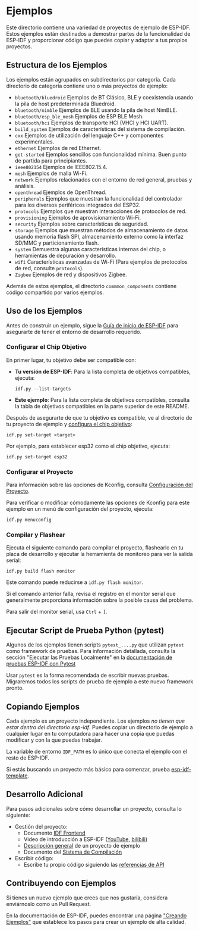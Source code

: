 # Ejemplos

Este directorio contiene una variedad de proyectos de ejemplo de ESP-IDF. Estos ejemplos están destinados a demostrar partes de la funcionalidad de ESP-IDF y proporcionar código que puedes copiar y adaptar a tus propios proyectos.

## Estructura de los Ejemplos

Los ejemplos están agrupados en subdirectorios por categoría. Cada directorio de categoría contiene uno o más proyectos de ejemplo:

- `bluetooth/bluedroid` Ejemplos de BT Clásico, BLE y coexistencia usando la pila de host predeterminada Bluedroid.
- `bluetooth/nimble` Ejemplos de BLE usando la pila de host NimBLE.
- `bluetooth/esp_ble_mesh` Ejemplos de ESP BLE Mesh.
- `bluetooth/hci` Ejemplos de transporte HCI (VHCI y HCI UART).
- `build_system` Ejemplos de características del sistema de compilación.
- `cxx` Ejemplos de utilización del lenguaje C++ y componentes experimentales.
- `ethernet` Ejemplos de red Ethernet.
- `get-started` Ejemplos sencillos con funcionalidad mínima. Buen punto de partida para principiantes.
- `ieee802154` Ejemplos de IEEE802.15.4.
- `mesh` Ejemplos de malla Wi-Fi.
- `network` Ejemplos relacionados con el entorno de red general, pruebas y análisis.
- `openthread` Ejemplos de OpenThread.
- `peripherals` Ejemplos que muestran la funcionalidad del controlador para los diversos periféricos integrados del ESP32.
- `protocols` Ejemplos que muestran interacciones de protocolos de red.
- `provisioning` Ejemplos de aprovisionamiento Wi-Fi.
- `security` Ejemplos sobre características de seguridad.
- `storage` Ejemplos que muestran métodos de almacenamiento de datos usando memoria flash SPI, almacenamiento externo como la interfaz SD/MMC y particionamiento flash.
- `system` Demuestra algunas características internas del chip, o herramientas de depuración y desarrollo.
- `wifi` Características avanzadas de Wi-Fi (Para ejemplos de protocolos de red, consulte `protocols`).
- `Zigbee` Ejemplos de red y dispositivos Zigbee.

Además de estos ejemplos, el directorio `commmon_components` contiene código compartido por varios ejemplos.

## Uso de los Ejemplos

Antes de construir un ejemplo, sigue la [Guía de inicio de ESP-IDF](https://idf.espressif.com/) para asegurarte de tener el entorno de desarrollo requerido.

### Configurar el Chip Objetivo

En primer lugar, tu objetivo debe ser compatible con:

- **Tu versión de ESP-IDF**: Para la lista completa de objetivos compatibles, ejecuta:
  ```
  idf.py --list-targets
  ```
- **Este ejemplo**: Para la lista completa de objetivos compatibles, consulta la tabla de objetivos compatibles en la parte superior de este README.

Después de asegurarte de que tu objetivo es compatible, ve al directorio de tu proyecto de ejemplo y [configura el chip objetivo](https://docs.espressif.com/projects/esp-idf/en/latest/api-guides/tools/idf-py.html#select-the-target-chip-set-target):

```
idf.py set-target <target>
```

Por ejemplo, para establecer esp32 como el chip objetivo, ejecuta:

```
idf.py set-target esp32
```


### Configurar el Proyecto

Para información sobre las opciones de Kconfig, consulta [Configuración del Proyecto](https://docs.espressif.com/projects/esp-idf/en/latest/api-reference/kconfig.html).

Para verificar o modificar cómodamente las opciones de Kconfig para este ejemplo en un menú de configuración del proyecto, ejecuta:

```
idf.py menuconfig
```


### Compilar y Flashear

Ejecuta el siguiente comando para compilar el proyecto, flashearlo en tu placa de desarrollo y ejecutar la herramienta de monitoreo para ver la salida serial:

```
idf.py build flash monitor
```

Este comando puede reducirse a `idf.py flash monitor`.

Si el comando anterior falla, revisa el registro en el monitor serial que generalmente proporciona información sobre la posible causa del problema.

Para salir del monitor serial, usa `Ctrl` + `]`.


## Ejecutar Script de Prueba Python (pytest)

Algunos de los ejemplos tienen scripts `pytest_....py` que utilizan `pytest` como framework de pruebas. Para información detallada, consulta la sección "Ejecutar las Pruebas Localmente" en la [documentación de pruebas ESP-IDF con Pytest](../docs/en/contribute/esp-idf-tests-with-pytest.rst)

Usar `pytest` es la forma recomendada de escribir nuevas pruebas. Migraremos todos los scripts de prueba de ejemplo a este nuevo framework pronto.

## Copiando Ejemplos

Cada ejemplo es un proyecto independiente. Los ejemplos _no tienen que estar dentro del directorio esp-idf_. Puedes copiar un directorio de ejemplo a cualquier lugar en tu computadora para hacer una copia que puedas modificar y con la que puedas trabajar.

La variable de entorno `IDF_PATH` es lo único que conecta el ejemplo con el resto de ESP-IDF.

Si estás buscando un proyecto más básico para comenzar, prueba [esp-idf-template](https://github.com/espressif/esp-idf-template).

## Desarrollo Adicional

Para pasos adicionales sobre cómo desarrollar un proyecto, consulta lo siguiente:

- Gestión del proyecto:
  - Documento [IDF Frontend](https://docs.espressif.com/projects/esp-idf/en/latest/api-guides/build-system.html#start-a-new-project)
  - Video de introducción a ESP-IDF ([YouTube](https://youtu.be/J8zc8mMNKtc?t=340), [bilibili](https://www.bilibili.com/video/BV1114y1r7du/?t=336))
  - [Descripción general](https://docs.espressif.com/projects/esp-idf/en/latest/esp32/api-guides/build-system.html#example-project) de un proyecto de ejemplo
  - Documento del [Sistema de Compilación](https://docs.espressif.com/projects/esp-idf/en/stable/esp32/api-guides/build-system.html)
- Escribir código:
  - Escribe tu propio código siguiendo las [referencias de API](https://docs.espressif.com/projects/esp-idf/en/stable/api-reference/index.html)

## Contribuyendo con Ejemplos

Si tienes un nuevo ejemplo que crees que nos gustaría, considera enviárnoslo como un Pull Request.

En la documentación de ESP-IDF, puedes encontrar una página ["Creando Ejemplos"](../docs/en/contribute/creating-examples.rst) que establece los pasos para crear un ejemplo de alta calidad.
